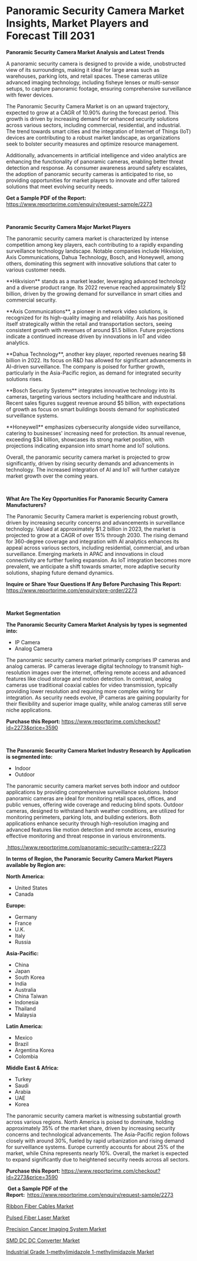 <p><h1>Panoramic Security Camera Market Insights, Market Players and Forecast Till 2031</h1></p><p><strong>Panoramic Security Camera Market Analysis and Latest Trends</strong></p>
<p><p>A panoramic security camera is designed to provide a wide, unobstructed view of its surroundings, making it ideal for large areas such as warehouses, parking lots, and retail spaces. These cameras utilize advanced imaging technology, including fisheye lenses or multi-sensor setups, to capture panoramic footage, ensuring comprehensive surveillance with fewer devices.</p><p>The Panoramic Security Camera Market is on an upward trajectory, expected to grow at a CAGR of 10.90% during the forecast period. This growth is driven by increasing demand for enhanced security solutions across various sectors, including commercial, residential, and industrial. The trend towards smart cities and the integration of Internet of Things (IoT) devices are contributing to a robust market landscape, as organizations seek to bolster security measures and optimize resource management.</p><p>Additionally, advancements in artificial intelligence and video analytics are enhancing the functionality of panoramic cameras, enabling better threat detection and response. As consumer awareness around safety escalates, the adoption of panoramic security cameras is anticipated to rise, so providing opportunities for market players to innovate and offer tailored solutions that meet evolving security needs.</p></p>
<p><strong>Get a Sample PDF of the Report:&nbsp;</strong> <a href="https://www.reportprime.com/enquiry/request-sample/2273">https://www.reportprime.com/enquiry/request-sample/2273</a></p>
<p>&nbsp;</p>
<p><strong>Panoramic Security Camera Major Market Players</strong></p>
<p><p>The panoramic security camera market is characterized by intense competition among key players, each contributing to a rapidly expanding surveillance technology landscape. Notable companies include Hikvision, Axis Communications, Dahua Technology, Bosch, and Honeywell, among others, dominating this segment with innovative solutions that cater to various customer needs.</p><p>**Hikvision** stands as a market leader, leveraging advanced technology and a diverse product range. Its 2022 revenue reached approximately $12 billion, driven by the growing demand for surveillance in smart cities and commercial security.</p><p>**Axis Communications**, a pioneer in network video solutions, is recognized for its high-quality imaging and reliability. Axis has positioned itself strategically within the retail and transportation sectors, seeing consistent growth with revenues of around $1.5 billion. Future projections indicate a continued increase driven by innovations in IoT and video analytics.</p><p>**Dahua Technology**, another key player, reported revenues nearing $8 billion in 2022. Its focus on R&D has allowed for significant advancements in AI-driven surveillance. The company is poised for further growth, particularly in the Asia-Pacific region, as demand for integrated security solutions rises.</p><p>**Bosch Security Systems** integrates innovative technology into its cameras, targeting various sectors including healthcare and industrial. Recent sales figures suggest revenue around $5 billion, with expectations of growth as focus on smart buildings boosts demand for sophisticated surveillance systems.</p><p>**Honeywell** emphasizes cybersecurity alongside video surveillance, catering to businesses' increasing need for protection. Its annual revenue, exceeding $34 billion, showcases its strong market position, with projections indicating expansion into smart home and IoT solutions.</p><p>Overall, the panoramic security camera market is projected to grow significantly, driven by rising security demands and advancements in technology. The increased integration of AI and IoT will further catalyze market growth over the coming years.</p></p>
<p>&nbsp;</p>
<p><strong>What Are The Key Opportunities For Panoramic Security Camera Manufacturers?</strong></p>
<p><p>The Panoramic Security Camera market is experiencing robust growth, driven by increasing security concerns and advancements in surveillance technology. Valued at approximately $1.2 billion in 2023, the market is projected to grow at a CAGR of over 15% through 2030. The rising demand for 360-degree coverage and integration with AI analytics enhances its appeal across various sectors, including residential, commercial, and urban surveillance. Emerging markets in APAC and innovations in cloud connectivity are further fueling expansion. As IoT integration becomes more prevalent, we anticipate a shift towards smarter, more adaptive security solutions, shaping future demand dynamics.</p></p>
<p><strong>Inquire or Share Your Questions If Any Before Purchasing This Report:</strong> <a href="https://www.reportprime.com/enquiry/pre-order/2273">https://www.reportprime.com/enquiry/pre-order/2273</a></p>
<p>&nbsp;</p>
<p><strong>Market Segmentation</strong></p>
<p><strong>The Panoramic Security Camera Market Analysis by types is segmented into:</strong></p>
<p><ul><li>IP Camera</li><li>Analog Camera</li></ul></p>
<p><p>The panoramic security camera market primarily comprises IP cameras and analog cameras. IP cameras leverage digital technology to transmit high-resolution images over the internet, offering remote access and advanced features like cloud storage and motion detection. In contrast, analog cameras use traditional coaxial cables for video transmission, typically providing lower resolution and requiring more complex wiring for integration. As security needs evolve, IP cameras are gaining popularity for their flexibility and superior image quality, while analog cameras still serve niche applications.</p></p>
<p><strong>Purchase this Report:&nbsp;</strong><a href="https://www.reportprime.com/checkout?id=2273&price=3590">https://www.reportprime.com/checkout?id=2273&price=3590</a></p>
<p>&nbsp;</p>
<p><strong>The Panoramic Security Camera Market Industry Research by Application is segmented into:</strong></p>
<p><ul><li>Indoor</li><li>Outdoor</li></ul></p>
<p><p>The panoramic security camera market serves both indoor and outdoor applications by providing comprehensive surveillance solutions. Indoor panoramic cameras are ideal for monitoring retail spaces, offices, and public venues, offering wide coverage and reducing blind spots. Outdoor cameras, designed to withstand harsh weather conditions, are utilized for monitoring perimeters, parking lots, and building exteriors. Both applications enhance security through high-resolution imaging and advanced features like motion detection and remote access, ensuring effective monitoring and threat response in various environments.</p></p>
<p><a href="https://www.reportprime.com/panoramic-security-camera-r2273">&nbsp;https://www.reportprime.com/panoramic-security-camera-r2273</a></p>
<p><strong>In terms of Region, the Panoramic Security Camera Market Players available by Region are:</strong></p>
<p>
    <p> <strong> North America: </strong>
        <ul>
            <li>United States</li>
            <li>Canada</li>
        </ul>
        </p> 
    <p> <strong> Europe: </strong>
        <ul>
            <li>Germany</li>
            <li>France</li>
            <li>U.K.</li>
            <li>Italy</li>
            <li>Russia</li>
        </ul>
        </p> 
    <p> <strong> Asia-Pacific: </strong>
        <ul>
            <li>China</li>
            <li>Japan</li>
            <li>South Korea</li>
            <li>India</li>
            <li>Australia</li>
            <li>China Taiwan</li>
            <li>Indonesia</li>
            <li>Thailand</li>
            <li>Malaysia</li>
        </ul>
        </p> 
    <p> <strong> Latin America: </strong>
        <ul>
            <li>Mexico</li>
            <li>Brazil</li>
            <li>Argentina Korea</li>
            <li>Colombia</li>
        </ul>
        </p> 
    <p> <strong> Middle East & Africa: </strong>
        <ul>
            <li>Turkey</li>
            <li>Saudi</li>
            <li>Arabia</li>
            <li>UAE</li>
            <li>Korea</li>
        </ul>
    </p>
    </p>
<p><p>The panoramic security camera market is witnessing substantial growth across various regions. North America is poised to dominate, holding approximately 35% of the market share, driven by increasing security concerns and technological advancements. The Asia-Pacific region follows closely with around 30%, fueled by rapid urbanization and rising demand for surveillance systems. Europe currently accounts for about 25% of the market, while China represents nearly 10%. Overall, the market is expected to expand significantly due to heightened security needs across all sectors.</p></p>
<p><strong>Purchase this Report: </strong><a href="https://www.reportprime.com/checkout?id=2273&price=3590">https://www.reportprime.com/checkout?id=2273&price=3590</a></p>
<p>&nbsp;<strong>Get a Sample PDF of the Report:&nbsp;&nbsp;</strong><a href="https://www.reportprime.com/enquiry/request-sample/2273">https://www.reportprime.com/enquiry/request-sample/2273</a></p>
<p><strong></strong></p>
<p><p><a href="https://github.com/FahadAhmed712/Market-Research-Report-List-1/blob/main/ribbon-fiber-cables-market.md">Ribbon Fiber Cables Market</a></p><p><a href="https://www.linkedin.com/pulse/insights-pulsed-fiber-laser-market-players-size-geographical-jynse?trackingId=y1x%2FbAL4S8qHrDEpAs%2Bj5g%3D%3D">Pulsed Fiber Laser Market</a></p><p><a href="https://issuu.com/reportprime-2/docs/precision-cancer-imaging-system-mar_ec172aa03148bb">Precision Cancer Imaging System Market</a></p><p><a href="https://github.com/YashRP12/Market-Research-Report-List-6/blob/main/smd-dc-dc-converter-market.md">SMD DC DC Converter Market</a></p><p><a href="https://issuu.com/reportprime-2/docs/industrial-grade-1-methylimidazole-_d2803c389edc75">Industrial Grade 1-methylimidazole 1-methylimidazole Market</a></p></p>